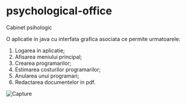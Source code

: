 # psychological-office
Cabinet psihologic


O aplicatie in java cu interfata grafica asociata ce permite urmatoarele: 
1. Logarea in aplicatie;
2. Afisarea meniului principal;
3. Crearea programarilor;
4. Estimarea costurilor programarilor; 
5. Anularea unui programari;
6. Redactarea documentelor in pdf.


![Capture](https://user-images.githubusercontent.com/67691293/119709039-6deaa280-be65-11eb-899a-d913765d5569.PNG)
